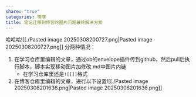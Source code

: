 ```yaml
---
share: "true"
categories: 嘿嘿
title: 笔记迁移到博客的图片问题最终解决方案
---
```



哈哈哈![[./Pasted image 20250308200727.png|Pasted image 20250308200727.png]]
分两种情况：
1. 在学习仓库里编辑的文章，通过ob的envelope插件传到github，然后pull后执行脚本，脚本实现移动图片加修改.md中图片内链
	- 在学习仓库里还是`![[]]`格式
2. 在博客仓库里编辑的文章，进行以下设置![[./Pasted image 20250308201636.png|Pasted image 20250308201636.png]]